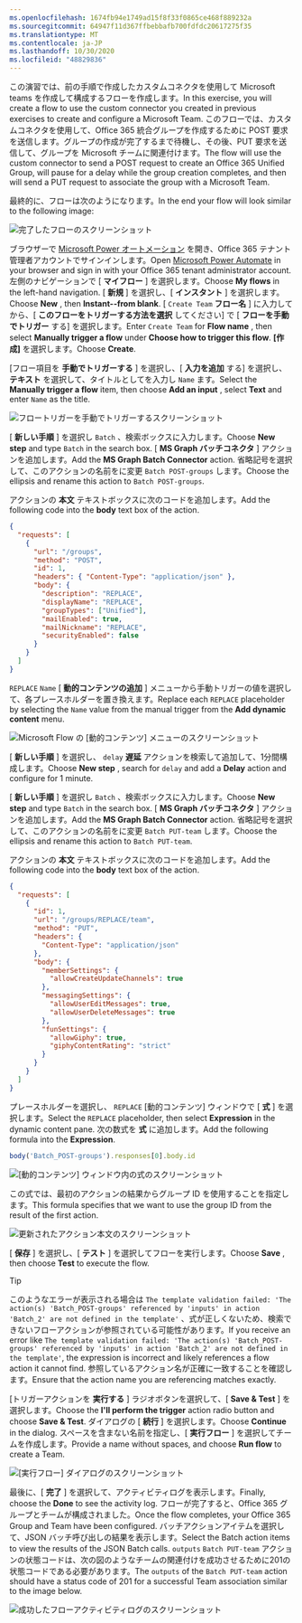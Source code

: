 ```yaml
---
ms.openlocfilehash: 1674fb94e1749ad15f8f33f0865ce468f889232a
ms.sourcegitcommit: 64947f11d367ffbebbafb700fdfdc20617275f35
ms.translationtype: MT
ms.contentlocale: ja-JP
ms.lasthandoff: 10/30/2020
ms.locfileid: "48829836"
---
```

<!-- markdownlint-disable MD002 MD041 -->

<span data-ttu-id="a1a85-101">この演習では、前の手順で作成したカスタムコネクタを使用して Microsoft teams を作成して構成するフローを作成します。</span><span class="sxs-lookup"><span data-stu-id="a1a85-101">In this exercise, you will create a flow to use the custom connector you created in previous exercises to create and configure a Microsoft Team.</span></span> <span data-ttu-id="a1a85-102">このフローでは、カスタムコネクタを使用して、Office 365 統合グループを作成するために POST 要求を送信します。グループの作成が完了するまで待機し、その後、PUT 要求を送信して、グループを Microsoft チームに関連付けます。</span><span class="sxs-lookup"><span data-stu-id="a1a85-102">The flow will use the custom connector to send a POST request to create an Office 365 Unified Group, will pause for a delay while the group creation completes, and then will send a PUT request to associate the group with a Microsoft Team.</span></span>

<span data-ttu-id="a1a85-103">最終的に、フローは次のようになります。</span><span class="sxs-lookup"><span data-stu-id="a1a85-103">In the end your flow will look similar to the following image:</span></span>

![完了したフローのスクリーンショット](./images/completed-flow.png)

<span data-ttu-id="a1a85-105">ブラウザーで [Microsoft Power オートメーション](https://flow.microsoft.com) を開き、Office 365 テナント管理者アカウントでサインインします。</span><span class="sxs-lookup"><span data-stu-id="a1a85-105">Open [Microsoft Power Automate](https://flow.microsoft.com) in your browser and sign in with your Office 365 tenant administrator account.</span></span> <span data-ttu-id="a1a85-106">左側のナビゲーションで [ **マイフロー** ] を選択します。</span><span class="sxs-lookup"><span data-stu-id="a1a85-106">Choose **My flows** in the left-hand navigation.</span></span> <span data-ttu-id="a1a85-107">[ **新規** ] を選択し、[ **インスタント** ] を選択します。</span><span class="sxs-lookup"><span data-stu-id="a1a85-107">Choose **New** , then **Instant--from blank**.</span></span> <span data-ttu-id="a1a85-108">[ `Create Team` **フロー名** ] に入力してから、[ **このフローをトリガーする方法を選択** してください] で [ **フローを手動でトリガー** する] を選択します。</span><span class="sxs-lookup"><span data-stu-id="a1a85-108">Enter `Create Team` for **Flow name** , then select **Manually trigger a flow** under **Choose how to trigger this flow**.</span></span> <span data-ttu-id="a1a85-109">**[作成]** を選択します。</span><span class="sxs-lookup"><span data-stu-id="a1a85-109">Choose **Create**.</span></span>

<span data-ttu-id="a1a85-110">[フロー項目を **手動でトリガーする** ] を選択し、[ **入力を追加** する] を選択し、 **テキスト** を選択して、タイトルとしてを入力し `Name` ます。</span><span class="sxs-lookup"><span data-stu-id="a1a85-110">Select the **Manually trigger a flow** item, then choose **Add an input** , select **Text** and enter `Name` as the title.</span></span>

![フロートリガーを手動でトリガーするスクリーンショット](./images/manually-trigger.png)

<span data-ttu-id="a1a85-112">[ **新しい手順** ] を選択し `Batch` 、検索ボックスに入力します。</span><span class="sxs-lookup"><span data-stu-id="a1a85-112">Choose **New step** and type `Batch` in the search box.</span></span> <span data-ttu-id="a1a85-113">[ **MS Graph バッチコネクタ** ] アクションを追加します。</span><span class="sxs-lookup"><span data-stu-id="a1a85-113">Add the **MS Graph Batch Connector** action.</span></span> <span data-ttu-id="a1a85-114">省略記号を選択して、このアクションの名前をに変更 `Batch POST-groups` します。</span><span class="sxs-lookup"><span data-stu-id="a1a85-114">Choose the ellipsis and rename this action to `Batch POST-groups`.</span></span>

<span data-ttu-id="a1a85-115">アクションの **本文** テキストボックスに次のコードを追加します。</span><span class="sxs-lookup"><span data-stu-id="a1a85-115">Add the following code into the **body** text box of the action.</span></span>

```json
{
  "requests": [
    {
      "url": "/groups",
      "method": "POST",
      "id": 1,
      "headers": { "Content-Type": "application/json" },
      "body": {
        "description": "REPLACE",
        "displayName": "REPLACE",
        "groupTypes": ["Unified"],
        "mailEnabled": true,
        "mailNickname": "REPLACE",
        "securityEnabled": false
      }
    }
  ]
}
```

<span data-ttu-id="a1a85-116">`REPLACE` `Name` [ **動的コンテンツの追加** ] メニューから手動トリガーの値を選択して、各プレースホルダーを置き換えます。</span><span class="sxs-lookup"><span data-stu-id="a1a85-116">Replace each `REPLACE` placeholder by selecting the `Name` value from the manual trigger from the **Add dynamic content** menu.</span></span>

![Microsoft Flow の [動的コンテンツ] メニューのスクリーンショット](./images/dynamic-content.png)

<span data-ttu-id="a1a85-118">[ **新しい手順** ] を選択し、 `delay` **遅延** アクションを検索して追加して、1分間構成します。</span><span class="sxs-lookup"><span data-stu-id="a1a85-118">Choose **New step** , search for `delay` and add a **Delay** action and configure for 1 minute.</span></span>

<span data-ttu-id="a1a85-119">[ **新しい手順** ] を選択し `Batch` 、検索ボックスに入力します。</span><span class="sxs-lookup"><span data-stu-id="a1a85-119">Choose **New step** and type `Batch` in the search box.</span></span> <span data-ttu-id="a1a85-120">[ **MS Graph バッチコネクタ** ] アクションを追加します。</span><span class="sxs-lookup"><span data-stu-id="a1a85-120">Add the **MS Graph Batch Connector** action.</span></span> <span data-ttu-id="a1a85-121">省略記号を選択して、このアクションの名前をに変更 `Batch PUT-team` します。</span><span class="sxs-lookup"><span data-stu-id="a1a85-121">Choose the ellipsis and rename this action to `Batch PUT-team`.</span></span>

<span data-ttu-id="a1a85-122">アクションの **本文** テキストボックスに次のコードを追加します。</span><span class="sxs-lookup"><span data-stu-id="a1a85-122">Add the following code into the **body** text box of the action.</span></span>

```json
{
  "requests": [
    {
      "id": 1,
      "url": "/groups/REPLACE/team",
      "method": "PUT",
      "headers": {
        "Content-Type": "application/json"
      },
      "body": {
        "memberSettings": {
          "allowCreateUpdateChannels": true
        },
        "messagingSettings": {
          "allowUserEditMessages": true,
          "allowUserDeleteMessages": true
        },
        "funSettings": {
          "allowGiphy": true,
          "giphyContentRating": "strict"
        }
      }
    }
  ]
}
```

<span data-ttu-id="a1a85-123">プレースホルダーを選択し、 `REPLACE` [動的コンテンツ] ウィンドウで [ **式** ] を選択します。</span><span class="sxs-lookup"><span data-stu-id="a1a85-123">Select the `REPLACE` placeholder, then select **Expression** in the dynamic content pane.</span></span> <span data-ttu-id="a1a85-124">次の数式を **式** に追加します。</span><span class="sxs-lookup"><span data-stu-id="a1a85-124">Add the following formula into the **Expression**.</span></span>

```js
body('Batch_POST-groups').responses[0].body.id
```

![[動的コンテンツ] ウィンドウ内の式のスクリーンショット](./images/flow-formula.png)

<span data-ttu-id="a1a85-126">この式では、最初のアクションの結果からグループ ID を使用することを指定します。</span><span class="sxs-lookup"><span data-stu-id="a1a85-126">This formula specifies that we want to use the group ID from the result of the first action.</span></span>

![更新されたアクション本文のスクリーンショット](./images/updated-body.png)

<span data-ttu-id="a1a85-128">[ **保存** ] を選択し、[ **テスト** ] を選択してフローを実行します。</span><span class="sxs-lookup"><span data-stu-id="a1a85-128">Choose **Save** , then choose **Test** to execute the flow.</span></span>

> [!TIP]
> <span data-ttu-id="a1a85-129">このようなエラーが表示される場合は `The template validation failed: 'The action(s) 'Batch_POST-groups' referenced by 'inputs' in action 'Batch_2' are not defined in the template'` 、式が正しくないため、検索できないフローアクションが参照されている可能性があります。</span><span class="sxs-lookup"><span data-stu-id="a1a85-129">If you receive an error like `The template validation failed: 'The action(s) 'Batch_POST-groups' referenced by 'inputs' in action 'Batch_2' are not defined in the template'`, the expression is incorrect and likely references a flow action it cannot find.</span></span> <span data-ttu-id="a1a85-130">参照しているアクション名が正確に一致することを確認します。</span><span class="sxs-lookup"><span data-stu-id="a1a85-130">Ensure that the action name you are referencing matches exactly.</span></span>

<span data-ttu-id="a1a85-131">[トリガーアクションを **実行する** ] ラジオボタンを選択して、[ **Save & Test** ] を選択します。</span><span class="sxs-lookup"><span data-stu-id="a1a85-131">Choose the **I'll perform the trigger** action radio button and choose **Save & Test**.</span></span> <span data-ttu-id="a1a85-132">ダイアログの [ **続行** ] を選択します。</span><span class="sxs-lookup"><span data-stu-id="a1a85-132">Choose **Continue** in the dialog.</span></span> <span data-ttu-id="a1a85-133">スペースを含まない名前を指定し、[ **実行フロー** ] を選択してチームを作成します。</span><span class="sxs-lookup"><span data-stu-id="a1a85-133">Provide a name without spaces, and choose **Run flow** to create a Team.</span></span>

![[実行フロー] ダイアログのスクリーンショット](./images/run-flow.png)

<span data-ttu-id="a1a85-135">最後に、[ **完了** ] を選択して、アクティビティログを表示します。</span><span class="sxs-lookup"><span data-stu-id="a1a85-135">Finally, choose the **Done** to see the activity log.</span></span> <span data-ttu-id="a1a85-136">フローが完了すると、Office 365 グループとチームが構成されました。</span><span class="sxs-lookup"><span data-stu-id="a1a85-136">Once the flow completes, your Office 365 Group and Team have been configured.</span></span> <span data-ttu-id="a1a85-137">バッチアクションアイテムを選択して、JSON バッチ呼び出しの結果を表示します。</span><span class="sxs-lookup"><span data-stu-id="a1a85-137">Select the Batch action items to view the results of the JSON Batch calls.</span></span> <span data-ttu-id="a1a85-138">`outputs` `Batch PUT-team` アクションの状態コードは、次の図のようなチームの関連付けを成功させるために201の状態コードである必要があります。</span><span class="sxs-lookup"><span data-stu-id="a1a85-138">The `outputs` of the `Batch PUT-team` action should have a status code of 201 for a successful Team association similar to the image below.</span></span>

![成功したフローアクティビティログのスクリーンショット](./images/success.png)
